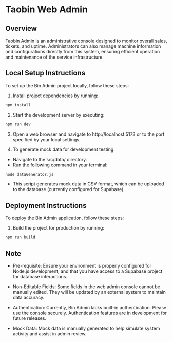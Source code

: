 # Taobin Web Admin

## Overview

Taobin Admin is an administrative console designed to monitor overall sales, tickets, and uptime. Administrators can also manage machine information and configurations directly from this system, ensuring efficient operation and maintenance of the service infrastructure.

## Local Setup Instructions

To set up the Bin Admin project locally, follow these steps:

1. Install project dependencies by running:

```bash
npm install
```

2. Start the development server by executing:

```bash
npm run dev
```

3. Open a web browser and navigate to http://localhost:5173 or to the port specified by your local settings.

4. To generate mock data for development testing:

-   Navigate to the src/data/ directory.
-   Run the following command in your terminal:

```bash
node dataGenerator.js
```

-   This script generates mock data in CSV format, which can be uploaded to the database (currently configured for Supabase).

## Deployment Instructions

To deploy the Bin Admin application, follow these steps:

1. Build the project for production by running:

```bash
npm run build
```

## Note

-   Pre-requisite: Ensure your environment is properly configured for Node.js development, and that you have access to a Supabase project for database interactions.

-   Non-Editable Fields: Some fields in the web admin console cannot be manually edited. They will be updated by an external system to maintain data accuracy.

-   Authentication: Currently, Bin Admin lacks built-in authentication. Please use the console securely. Authentication features are in development for future releases.

-   Mock Data: Mock data is manually generated to help simulate system activity and assist in admin review.

